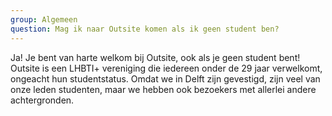 ```yaml
---
group: Algemeen
question: Mag ik naar Outsite komen als ik geen student ben?
---
```


Ja! Je bent van harte welkom bij Outsite, ook als je geen student bent! Outsite is een LHBTI+ vereniging die iedereen onder de 29 jaar verwelkomt, ongeacht hun studentstatus. Omdat we in Delft zijn gevestigd, zijn veel van onze leden studenten, maar we hebben ook bezoekers met allerlei andere achtergronden.
